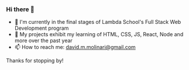 ### Hi there 👋

- 🔭 I'm currently in the final stages of Lambda School's Full Stack Web Development program
- 🌱 My projects exhibit my learning of HTML, CSS, JS, React, Node and more over the past year
- 📫 How to reach me: david.m.molinari@gmail.com 

Thanks for stopping by!
